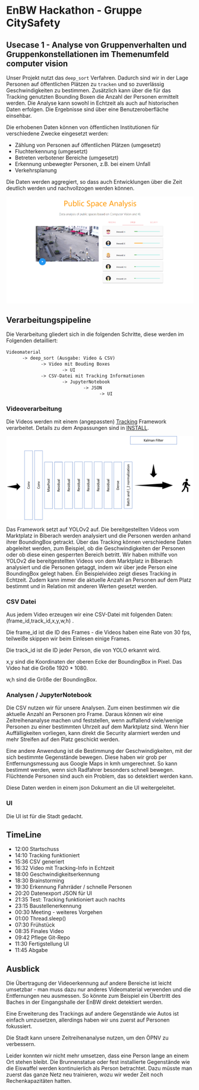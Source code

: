 # EnBW Hackathon - Gruppe CitySafety

## Usecase 1 - Analyse von Gruppenverhalten und Gruppenkonstellationen im Themenumfeld computer vision

Unser Projekt nutzt das `deep_sort` Verfahren. Dadurch sind wir in der Lage Personen auf öffentlichen Plätzen zu `tracken` und so zuverlässig Geschwindigkeiten zu bestimmen. Zusätzlich kann über die für das Tracking genutzten Bounding Boxen die Anzahl der Personen ermittelt werden. Die Analyse kann sowohl in Echtzeit als auch auf historischen Daten erfolgen. Die Ergebnisse sind über eine Benutzeroberfläche einsehbar.

Die erhobenen Daten können von öffentlichen Institutionen für verschiedene Zwecke eingesetzt werden:

* Zählung von Personen auf öffentlichen Plätzen (umgesetzt)
* Fluchterkennung (umgesetzt)
* Betreten verbotener Bereiche (umgesetzt)
* Erkennung unbewegter Personen, z.B. bei einem Unfall
* Verkehrsplanung

Die Daten werden aggregiert, so dass auch Entwicklungen über die Zeit deutlich werden und nachvollzogen werden können.

![UI](img/screenshot.png)

## Verarbeitungspipeline

Die Verarbeitung gliedert sich in die folgenden Schritte, diese werden im Folgenden detailliert:

    Videomaterial 
          -> deep_sort (Ausgabe: Video & CSV)
                 -> Video mit Bouding Boxes 
                         -> UI
                 -> CSV-Datei mit Tracking Informationen
                         -> JupyterNotebook
                                 -> JSON
                                       -> UI

### Videoverarbeitung

Die Videos werden mit einem (angepassten) [Tracking](https://github.com/bendidi/Tracking-with-darkflow) Framework verarbeitet. Details zu dem Anpassungen sind in [INSTALL](INSTALL.md).

![Netzwerk](presenter/img/network.png)

Das Framework setzt auf YOLOv2 auf. Die bereitgestellten Videos vom Marktplatz in Biberach werden analysiert und die Personen werden anhand ihrer BoundingBox getrackt. Über das Tracking können verschiedene Daten abgeleitet werden, zum Beispiel, ob die Geschwindigkeiten der Personen oder ob diese einen gesperrten Bereich betritt. 
Wir haben mithilfe von YOLOv2 die bereitgestellten Videos von dem Marktplatz in Biberach analysiert und die Personen getaggt, indem wir über jede Person eine BoundingBox gelegt haben. Ein Beispielvideo zeigt dieses Tracking in Echtzeit. Zudem kann immer die aktuelle Anzahl an Personen auf dem Platz bestimmt und in Relation mit anderen Werten gesetzt werden.

### CSV Datei

Aus jedem Video erzeugen wir eine CSV-Datei mit folgenden Daten: (frame_id,track_id,x,y,w,h) .

Die frame_id ist die ID des Frames - die Videos haben eine Rate von 30 fps, teilweiße skippen wir beim Einlesen einige Frames.

Die track_id ist die ID jeder Person, die von YOLO erkannt wird.

x,y sind die Koordinaten der oberen Ecke der BoundingBox in Pixel. Das Video hat die Größe 1920 * 1080.

w,h sind die Größe der BoundingBox.

### Analysen / JupyterNotebook

Die CSV nutzen wir für unsere Analysen. Zum einen bestimmen wir die aktuelle Anzahl an Personen pro Frame. Daraus können wir eine Zeitreihenanalyse machen und feststellen, wenn auffallend viele/wenige Personen zu einer bestimmten Uhrzeit auf dem Marktplatz sind. Wenn hier Auffälligkeiten vorliegen, kann direkt die Security alarmiert werden und mehr Streifen auf den Platz geschickt werden.

Eine andere Anwendung ist die Bestimmung der Geschwindigkeiten, mit der sich bestimmte Gegenstände bewegen. Diese haben wir grob per Entfernungsmessung aus Google Maps in kmh umgerechnet. So kann bestimmt werden, wenn sich Radfahrer besonders schnell bewegen. Flüchtende Personen sind auch ein Problem, das so detektiert werden kann.

Diese Daten werden in einem json Dokument an die UI weitergeleitet.

### UI

Die UI ist für die Stadt gedacht. 

## TimeLine

* 12:00 Startschuss
* 14:10 Tracking funktioniert
* 15:36 CSV generiert
* 16:32 Video mit Tracking-Info in Echtzeit
* 18:00 Geschwindigkeitserkennung
* 18:30 Brainstorming
* 19:30 Erkennung Fahrräder / schnelle Personen
* 20:20 Datenexport JSON für UI
* 21:35 Test: Tracking funktioniert auch nachts
* 23:15 Baustellenerkennung
* 00:30 Meeting - weiteres Vorgehen
* 01:00 Thread.sleep()
* 07:30 Frühstück
* 08:35 Finales Video
* 09:42 Pflege Git-Repo
* 11:30 Fertigstellung UI
* 11:45 Abgabe

## Ausblick

Die Übertragung der Videoerkennung auf andere Bereiche ist leicht umsetzbar - man muss dazu nur anderes Videomaterial verwenden und die Entfernungen neu ausmessen. So könnte zum Beispiel ein Übertritt des Baches in der Eingangshalle der EnBW direkt detektiert werden.

Eine Erweiterung des Trackings auf andere Gegenstände wie Autos ist einfach umzusetzen, allerdings haben wir uns zuerst auf Personen fokussiert.

Die Stadt kann unsere Zeitreihenanalyse nutzen, um den ÖPNV zu verbessern.

Leider konnten wir nicht mehr umsetzen, dass eine Person lange an einem Ort stehen bleibt. Die Brunnenstatue oder fest installierte Gegenstände wie die Eiswaffel werden kontinuierlich als Person betrachtet. Dazu müsste man zuerst das ganze Netz neu trainieren, wozu wir weder Zeit noch Rechenkapazitäten hatten.




